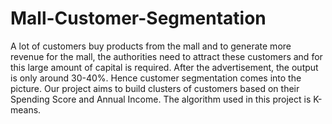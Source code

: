 # Mall-Customer-Segmentation

A lot of customers buy products from the mall and to generate more revenue for the mall, the
authorities need to attract these customers and for this large amount of capital is required. After
the advertisement, the output is only around 30-40%. Hence customer segmentation comes into
the picture. Our project aims to build clusters of customers based on their Spending Score and Annual
Income. The algorithm used in this project is K-means.
